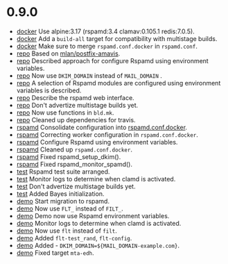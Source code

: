 # 0.9.0

- [docker](Makefile) Use alpine:3.17 (rspamd:3.4 clamav:0.105.1 redis:7.0.5).
- [docker](Makefile) Add a `build-all` target for compatibility with multistage builds.
- [docker](Dockerfile) Make sure to merge `rspamd.conf.docker` in `rspamd.conf`.
- [repo](.) Based on [mlan/postfix-amavis](https://github.com/mlan/docker-postfix).
- [repo](README.md) Described approach for configure Rspamd using environment variables.
- [repo](README.md) Now use `DKIM_DOMAIN` instead of `MAIL_DOMAIN` .
- [repo](ROADMAP.md) A selection of Rspamd modules are configured using environment variables is described.
- [repo](ROADMAP.md) Describe the rspamd web interface.
- [repo](Makefile) Don't advertize multistage builds yet.
- [repo](Makefile) Now use functions in `bld.mk`.
- [repo](.travis.yml) Cleaned up dependencies for travis.
- [rspamd](src/rspamd) Consolidate configuration into [rspamd.conf.docker](src/rspamd/etc/rspamd/rspamd.conf.docker).
- [rspamd](src/rspamd) Correcting worker configuration in `rspamd.conf.docker`.
- [rspamd](src/rspamd) Configure Rspamd using environment variables.
- [rspamd](src/rspamd) Cleaned up `rspamd.conf.docker`.
- [rspamd](src/rspamd) Fixed rspamd_setup_dkim().
- [rspamd](src/rspamd) Fixed rspamd_monitor_spamd().
- [test](test/Makefile) Rspamd test suite arranged.
- [test](test/Makefile) Monitor logs to determine when clamd is activated.
- [test](test/Makefile) Don't advertize multistage builds yet.
- [test](test/Makefile) Added Bayes initialization.
- [demo](demo/Makefile) Start migration to rspamd.
- [demo](demo/.env) Now use `FLT_` instead of `FILT_`.
- [demo](demo/Makefile) Demo now use Rspamd environment variables.
- [demo](demo/Makefile) Monitor logs to determine when clamd is activated.
- [demo](demo/Makefile) Now use `flt` instead of `filt`.
- [demo](demo/Makefile) Added `flt-test_rand`, `flt-config`.
- [demo](demo/docker-compose.yml) Added - `DKIM_DOMAIN=${MAIL_DOMAIN-example.com}`.
- [demo](demo/Makefile) Fixed target `mta-edh`.